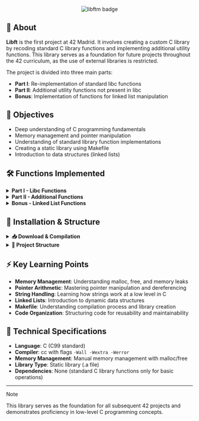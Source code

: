 
<p align="center">
  <img src="https://raw.githubusercontent.com/ayogun/42-project-badges/main/badges/libftm.png" alt="libftm badge">
</p>

## 📖 About

**Libft** is the first project at 42 Madrid. It involves creating a custom C library by recoding standard C library functions and implementing additional utility functions. This library serves as a foundation for future projects throughout the 42 curriculum, as the use of external libraries is restricted.

The project is divided into three main parts:
- **Part I**: Re-implementation of standard libc functions
- **Part II**: Additional utility functions not present in libc
- **Bonus**: Implementation of functions for linked list manipulation

## 🎯 Objectives

- Deep understanding of C programming fundamentals
- Memory management and pointer manipulation
- Understanding of standard library function implementations
- Creating a static library using Makefile
- Introduction to data structures (linked lists)

## 🛠️ Functions Implemented

<details>
<summary><strong>Part I - Libc Functions</strong></summary>

### Character classification & Conversion
- `ft_isalpha` - Check if character is alphabetic
- `ft_isdigit` - Check if character is a digit
- `ft_isalnum` - Check if character is alphanumeric
- `ft_isascii` - Check if character is ASCII
- `ft_isprint` - Check if character is printable
- `ft_toupper` - Convert to uppercase
- `ft_tolower` - Convert to lowercase

### String manipulation
- `ft_strlen` - Calculate length of string
- `ft_strchr` - Locate character in string
- `ft_strrchr` - Locate character in string (reverse)
- `ft_strncmp` - Compare strings up to n characters
- `ft_strlcpy` - Copy string with size limit
- `ft_strlcat` - Concatenate strings with size limit - [Explanation in English](https://github.com/ravazque/libft/blob/main/docs/ft_strlcat_en.md) [Ex`plicación en Español](https://github.com/ravazque/libft/blob/main/docs/ft_strlcat_es.md)
- `ft_strnstr` - Locate substring in string

### Memory functions
- `ft_memset` - Fill memory with constant byte
- `ft_bzero` - Zero a byte string
- `ft_memcpy` - Copy memory area
- `ft_memmove` - Copy memory area (handles overlap)
- `ft_memchr` - Scan memory for character
- `ft_memcmp` - Compare memory areas

### Conversion
- `ft_atoi` - Convert string to integer
- `ft_calloc` - Allocate and zero memory
- `ft_strdup` - Duplicate string

</details>

<details>
<summary><strong>Part II - Additional Functions</strong></summary>

### Functions that aren't in the standard C library

- `ft_substr` - Extract substring from string
- `ft_strjoin` - Concatenate two strings
- `ft_strtrim` - Trim characters from beginning and end
- `ft_split` - Split string using delimiter
- `ft_itoa` - Convert integer to string
- `ft_strmapi` - Apply function to each character with index
- `ft_striteri` - Apply function to each character (in place)
- `ft_putchar_fd` - Output character to file descriptor
- `ft_putstr_fd` - Output string to file descriptor
- `ft_putendl_fd` - Output string with newline to file descriptor
- `ft_putnbr_fd` - Output number to file descriptor

</details>

<details>
<summary><strong>Bonus - Linked List Functions</strong></summary>

### List in C

- `ft_lstnew` - Create new list element
- `ft_lstadd_front` - Add element at beginning of list
- `ft_lstsize` - Count elements in list
- `ft_lstlast` - Return last element of list
- `ft_lstadd_back` - Add element at end of list
- `ft_lstdelone` - Delete single element
- `ft_lstclear` - Delete and free list
- `ft_lstiter` - Apply function to each element
- `ft_lstmap` - Apply function and create new list

</details>

## 🚀 Installation & Structure

<details>
<summary><strong>📥 Download & Compilation</strong></summary>
    
<br>

```bash
# Clone the repository
git clone https://github.com/ravazque/libft.git
cd libft

# Compile the library
make

# Compile with bonus functions
make bonus

# Clean object files
make clean

# Clean everything including library
make fclean

# Recompile everything
make re
```

<br>

</details>

<details>
<summary><strong>📁 Project Structure</strong></summary>

<br>

```
libft/
├──┬ include/
│  └── libft.h        # Header file with function prototypes
├──┬ include/
│  └──ft_*.c          # Source files for each function
├── Makefile          # Compilation rules
└── README.md         # Project documentation
```

<br>

</details>

## ⚡ Key Learning Points

- **Memory Management**: Understanding malloc, free, and memory leaks
- **Pointer Arithmetic**: Mastering pointer manipulation and dereferencing
- **String Handling**: Learning how strings work at a low level in C
- **Linked Lists**: Introduction to dynamic data structures
- **Makefile**: Understanding compilation process and library creation
- **Code Organization**: Structuring code for reusability and maintainability


## 🔧 Technical Specifications

- **Language**: C (C99 standard)
- **Compiler**: cc with flags `-Wall -Wextra -Werror`
- **Memory Management**: Manual memory management with malloc/free
- **Library Type**: Static library (.a file)
- **Dependencies**: None (standard C library functions only for basic operations)

---

> [!NOTE]
> This library serves as the foundation for all subsequent 42 projects and demonstrates proficiency in low-level C programming concepts.
